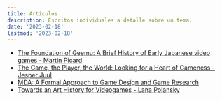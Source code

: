 ```yaml
---
title: Artículos
description: Escritos individuales a detalle sobre un tema.
date: '2023-02-18'
lastmod: '2023-02-18'
---
```

- [The Foundation of Geemu: A Brief History of Early Japanese video games - Martin Picard](https://gamestudies.org/1302/articles/picard)
- [The Game, the Player, the World: Looking for a Heart of Gameness - Jesper Juul](https://www.jesperjuul.net/text/gameplayerworld/)
- [MDA: A Formal Approach to Game Design and Game Research](https://users.cs.northwestern.edu/~hunicke/MDA.pdf)
- [Towards an Art History for Videogames - Lana Polansky](https://rhizome.org/editorial/2016/aug/03/an-art-history-for-videogames/)
